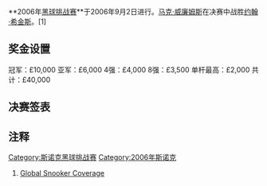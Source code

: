 **2006年[黑球挑战赛](https://zh.wikipedia.org/wiki/斯诺克黑球挑战赛 "wikilink")**于2006年9月2日进行。[马克·威廉姆斯](../Page/马克·威廉姆斯.md "wikilink")在决赛中战胜[约翰·希金斯](../Page/约翰·希金斯.md "wikilink")。\[1\]

## 奖金设置

冠军：£10,000
亚军：£6,000
4强：£4,000
8强：£3,500
单杆最高：£2,000
共计：£40,000

## 决赛签表

## 注释

[Category:斯诺克黑球挑战赛](https://zh.wikipedia.org/wiki/Category:斯诺克黑球挑战赛 "wikilink") [Category:2006年斯诺克](https://zh.wikipedia.org/wiki/Category:2006年斯诺克 "wikilink")

1.  [Global Snooker Coverage](https://web.archive.org/web/20070627071737/http://www.globalsnookercentre.co.uk/files/Results/2006-7/06POTBLACK.htm)